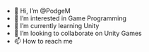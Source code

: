 - 👋 Hi, I’m @PodgeM
- 👀 I’m interested in Game Programming
- 🌱 I’m currently learning Unity
- 💞️ I’m looking to collaborate on Unity Games 
- 📫 How to reach me 

<!---
PodgeM/PodgeM is a ✨ special ✨ repository because its `README.md` (this file) appears on your GitHub profile.
You can click the Preview link to take a look at your changes.
--->
